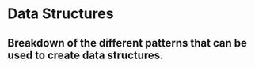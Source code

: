 # Data Structures 
## Breakdown of the different patterns that can be used to create data structures.
